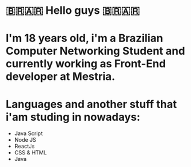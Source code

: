 
 # 🇧🇷🇦🇷 Hello guys 🇧🇷🇦🇷 
 # I'm 18 years old, i'm a Brazilian Computer Networking Student and currently working as Front-End developer at Mestria.
 
 # Languages and another stuff that i'am studing in nowadays:
 
 - Java Script
 - Node JS
 - ReactJs
 - CSS & HTML
 - Java

